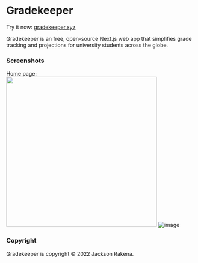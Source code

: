 # Gradekeeper

Try it now: [gradekeeper.xyz](https://app.gradekeeper.xyz)

Gradekeeper is an free, open-source Next.js web app that simplifies grade tracking and projections for university students across the globe.

### Screenshots
Home page:  
<img src="https://user-images.githubusercontent.com/44521335/173555388-a4636179-98e2-458b-83c0-6bd5762e820a.jpg" width="400" />
![image](https://user-images.githubusercontent.com/44521335/173555755-fd49ea1b-b182-44c4-a423-7d573516acba.png)



### Copyright

Gradekeeper is copyright &copy; 2022 Jackson Rakena.
